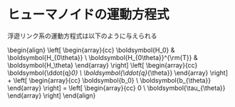 # ヒューマノイドの運動方程式
浮遊リンク系の運動方程式は以下のように与えられる  

\begin{align}
    \left[
        \begin{array}{cc}
        \boldsymbol{H_0} & \boldsymbol{H_{0\theta}} \\
        \boldsymbol{H_{0\theta}}^{\rm{T}} & \boldsymbol{H_\theta}
        \end{array}
    \right]
    \left[
        \begin{array}{cc}
        \boldsymbol{\ddot{q}_0} \\
        \boldsymbol{\ddot{q}_{\theta}}
        \end{array}
    \right]
    +
    \left[
        \begin{array}{cc}
        \boldsymbol{b_0} \\
        \boldsymbol{b_{\theta}}
        \end{array}
    \right]
    =
    \left[
        \begin{array}{cc}
        0 \\
        \boldsymbol{\tau_{\theta}}
        \end{array}
    \right]
\end{align}